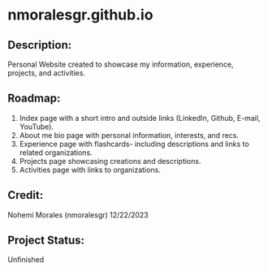 # nmoralesgr.github.io

## Description:
Personal Website created to showcase my information, experience, projects, and activities. 

## Roadmap:
1. Index page with a short intro and outside links (LinkedIn, Github, E-mail, YouTube). 
2. About me bio page with personal information, interests, and recs.
3. Experience page with flashcards- including descriptions and links to related organizations.
4. Projects page showcasing creations and descriptions.
5. Activities page with links to organizations.

## Credit:
Nohemi Morales (nmoralesgr) 12/22/2023

## Project Status:
Unfinished
